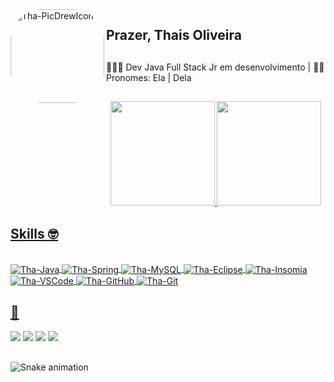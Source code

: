  <img align="left" alt="Tha-PicDrewIcon" height="150" style="border-radius:50px;" src="https://i.imgur.com/xGCgzaO.png">
 
## Prazer, Thais Oliveira
## 
👩🏼‍💻 Dev Java Full Stack Jr em desenvolvimento | 👩🏼 Pronomes: Ela | Dela

##

<div align="center">
  <a href="https://github.com/Tha-Oliveira">
  <img height="167em" src="https://github-readme-stats.vercel.app/api?username=Tha-Oliveira&show_icons=true&theme=dracula&include_all_commits=true&count_private=true"/>
  <img height="167em" src="https://github-readme-stats.vercel.app/api/top-langs/?username=Tha-Oliveira&layout=compact&langs_count=7&theme=dracula"/>
</div>
 
 ## Skills 🤓
<div style="display: inline_block"><br> 
  <img align="center" alt="Tha-Java" src="https://img.shields.io/badge/Java-ED8B00?style=for-the-badge&logo=java&logoColor=white">
  <img align="center" alt="Tha-Spring" src="https://img.shields.io/badge/Spring-6DB33F?style=for-the-badge&logo=spring&logoColor=white">
  <img align="center" alt="Tha-MySQL" src="https://img.shields.io/badge/MySQL-00000F?style=for-the-badge&logo=mysql&logoColor=white">
  <img align="center" alt="Tha-Eclipse" src="https://img.shields.io/badge/Eclipse-2C2255?style=for-the-badge&logo=eclipse&logoColor=white">
  <img align="center" alt="Tha-Insomia" src="https://img.shields.io/badge/Insomnia-black?style=for-the-badge&logo=insomnia&logoColor=5849BE">
  <img align="center" alt="Tha-VSCode" src="https://img.shields.io/badge/Visual_Studio_Code-0078D4?style=for-the-badge&logo=visual%20studio%20code&logoColor=white">
  <img align="center" alt="Tha-GitHub" src="https://img.shields.io/badge/GitHub-100000?style=for-the-badge&logo=github&logoColor=white">
   <img align="center" alt="Tha-Git" src="https://img.shields.io/badge/git-%23F05033.svg?style=for-the-badge&logo=git&logoColor=white">

</div>

## 📱

<div>
  <a href="https://instagram.com/thaa.oliveira" target="_blank"><img src="https://img.shields.io/badge/-Instagram-%23E4405F?style=for-the-badge&logo=instagram&logoColor=white" target="_blank"></a>
 <a href="https://discord.gg/Thais Oliveira#4286" target="_blank"><img src="https://img.shields.io/badge/Discord-7289DA?style=for-the-badge&logo=discord&logoColor=white" target="_blank"></a> 
  <a href = "mailto:thaa.s.oliveira@hotmail.com"><img src="https://img.shields.io/badge/-Gmail-%23333?style=for-the-badge&logo=gmail&logoColor=white" target="_blank"></a>
  <a href="https://www.linkedin.com/in/tha-oliveira/" target="_blank"><img src="https://img.shields.io/badge/-LinkedIn-%230077B5?style=for-the-badge&logo=linkedin&logoColor=white" target="_blank"></a> 
  
  ##
 
  ![Snake animation](https://github.com/tha-oliveira/tha-oliveira/blob/output/github-contribution-grid-snake.svg)
 
</div>


